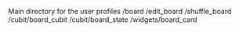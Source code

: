 Main directory for the user profiles
  /board
  /edit_board
  /shuffle_board
  /cubit/board_cubit
  /cubit/board_state
  /widgets/board_card
